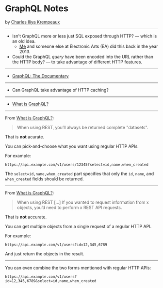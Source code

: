 <hgroup>
<h1>GraphQL Notes</h1>
<p>by <a href="http://reiver.link/">Charles Iliya Krempeaux</a></p>
</hgroup>

---

* Isn't GraphQL more or less just SQL exposed through HTTP? — which is an old idea.
  * <a href="http://reiver.link/"><abbr title="Charles Iliya Krempeaux">Me</abbr></a> and someone else at Electronic Arts (EA) did this back in the year 2013. 
* Could the GraphQL _query_ have been encoded into the URL rather than the HTTP body? — to take advantage of different HTTP features.

---

* [GraphQL: The Documentary](https://youtu.be/783ccP__No8)

---

* Can GraphQL take advantage of HTTP caching?

---

* [What is GraphQL?](https://hygraph.com/learn/graphql)

---

From [What is GraphQL?](https://hygraph.com/learn/graphql):

> When using REST, you’ll always be returned complete "datasets".

That is **not** acurate.

You can pick-and-choose what you want using regular HTTP APIs.

For example:

`https://api.example.com/v1/users/12345?select=id,name,when_created`

The `select=id,name,when_created` part specifies that only the `id`, `name`, and `when_created` fields should be returned.

---

From [What is GraphQL?](https://hygraph.com/learn/graphql):

>  When using REST [...] If you wanted to request information from x objects, you’d need to perform x REST API requests.

That is **not** accurate.

You can get multiple objects from a single request of a regular HTTP API.

For example:

`https://api.example.com/v1/users?id=12,345,6789`

And just return the objects in the result.

---

You can even combine the two forms mentioned with regular HTTP APIs:

`https://api.example.com/v1/users?id=12,345,6789&select=id,name,when_created`
